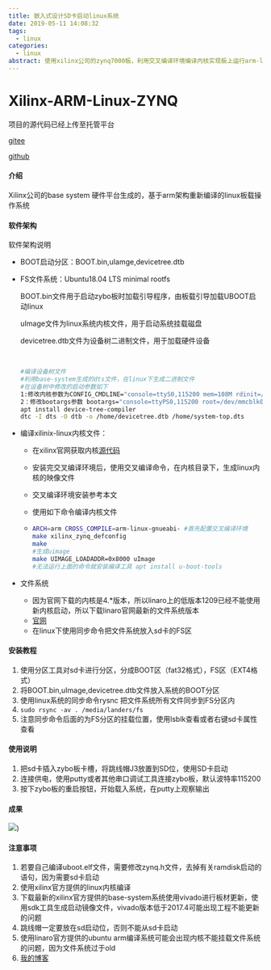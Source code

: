 ```yaml
---
title: 嵌入式设计SD卡启动linux系统
date: 2019-05-11 14:08:32
tags:
  - linux
categories:
  - linux
abstract: 使用xilinx公司的zynq7000板，利用交叉编译环境编译内核实现板上运行arm-linux系统
---
```


# Xilinx-ARM-Linux-ZYNQ

项目的源代码已经上传至托管平台

[gitee](https://gitee.com/lrjgood/Xilinx-ARM-Linux-ZYNQ)

[github](https://github.com/Landers1037/arm-linux-zybo)
<!--more-->

#### 介绍

Xilinx公司的base system 硬件平台生成的，基于arm架构重新编译的linux板载操作系统

#### 软件架构

软件架构说明

- BOOT启动分区：BOOT.bin,uIamge,devicetree.dtb

- FS文件系统：Ubuntu18.04 LTS minimal rootfs

  BOOT.bin文件用于启动zybo板时加载引导程序，由板载引导加载UBOOT启动linux

  uImage文件为linux系统内核文件，用于启动系统挂载磁盘

  devicetree.dtb文件为设备树二进制文件，用于加载硬件设备

  ​	

  ```bash
  #编译设备树文件
  #利用base-system生成的dts文件，在linux下生成二进制文件
  #在设备树中修改的启动参数如下
  1:修改内核参数为CONFIG_CMDLINE="console=ttyS0,115200 mem=108M rdinit=/linuxrc root=/dev/mtdblock2"
  2：修改bootargs参数 bootargs="console=ttyPS0,115200 root=/dev/mmcblk0p2 rw earlyprintk rootfstyle=ext4 rootwait devtmpfs.mount=1";
  apt install device-tree-compiler
  dtc -I dts -O dtb -o /home/devicetree.dtb /home/system-top.dts
  ```

  

- 编译xilinix-linux内核文件：

  - 在xilinx官网获取内核[源代码](https://github.com/xilinx/linux-xlnx)

  - 安装完交叉编译环境后，使用交叉编译命令，在内核目录下，生成linux内核的映像文件

  - 交叉编译环境安装参考本文

  - 使用如下命令编译内核文件

  - ```bash
    ARCH=arm CROSS_COMPILE=arm-linux-gnueabi- #首先配置交叉编译环境
    make xilinx_zynq_defconfig
    make
    #生成uimage
    make UIMAGE_LOADADDR=0x8000 uImage
    #无法运行上面的命令就安装编译工具 apt install u-boot-tools
    
    ```

- 文件系统

  - 因为官网下载的内核是4.*版本，所以linaro上的低版本1209已经不能使用新内核启动，所以下载linaro官网最新的文件系统版本
  - [官网](https://www.linaro.org/downloads/)
  - 在linux下使用同步命令把文件系统放入sd卡的FS区



#### 安装教程

1. 使用分区工具对sd卡进行分区，分成BOOT区（fat32格式），FS区（EXT4格式）
2. 将BOOT.bin,uImage,devicetree.dtb文件放入系统的BOOT分区
3. 使用linux系统的同步命令rysnc 把文件系统所有文件同步到FS分区内
4. `sudo rsync -av . /media/landers/fs`
5. 注意同步命令后面的为FS分区的挂载位置，使用lsblk查看或者右键sd卡属性查看

#### 使用说明

1. 把sd卡插入zybo板卡槽，将跳线帽J3放置到SD位，使用SD卡启动
2. 连接供电，使用putty或者其他串口调试工具连接zybo板，默认波特率115200
3. 按下zybo板的重启按钮，开始载入系统，在putty上观察输出

#### 成果

![](http://file.mgek.cc/images/blog/linux-on-sd-1.webp))



#### 注意事项

1. 若要自己编译uboot.elf文件，需要修改zynq.h文件，去掉有关ramdisk启动的语句，因为需要sd卡启动
2. 使用xilinx官方提供的linux内核编译
3. 下载最新的xilinx官方提供的base-system系统使用vivado进行板材更新，使用sdk工具生成启动镜像文件，vivado版本低于2017.4可能出现工程不能更新的问题
4. 跳线帽一定要放在sd启动位，否则不能从sd卡启动
5. 使用linaro官方提供的ubuntu arm编译系统可能会出现内核不能挂载文件系统的问题，因为文件系统过于old
6. [我的博客](https://landers1037.top)

